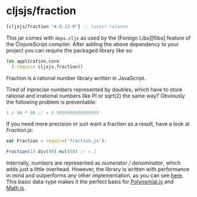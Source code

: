 # cljsjs/fraction

[](dependency)
```clojure
[cljsjs/fraction "4.0.12-0"] ;; latest release
```
[](/dependency)

This jar comes with `deps.cljs` as used by the [Foreign Libs][flibs] feature
of the ClojureScript compiler. After adding the above dependency to your project
you can require the packaged library like so:

```clojure
(ns application.core
  (:require cljsjs.fraction))
```

Fraction is a rational number library written in JavaScript.

Tired of inprecise numbers represented by doubles, which have to store rational
and irrational numbers like PI or sqrt(2) the same way? Obviously the following
problem is preventable:

```javascript
1 / 98 * 98 // = 0.9999999999999999
```

If you need more precision or just want a fraction as a result, have a look at
*Fraction.js*:

```javascript
var Fraction = require('fraction.js');

Fraction(1).div(98).mul(98) // = 1
```

Internally, numbers are represented as *numerator / denominator*, which adds
just a little overhead. However, the library is written with performance in mind
and outperforms any other implementation, as you can see [here][benchmark]. This
basic data-type makes it the perfect basis for [Polynomial.js][polyjs] and
[Math.js][mathjs].

[benchmark]: http://jsperf.com/convert-a-rational-number-to-a-babylonian-fractions/28
[polyjs]: https://github.com/infusion/Polynomial.js
[mathjs]: https://github.com/josdejong/mathjs
